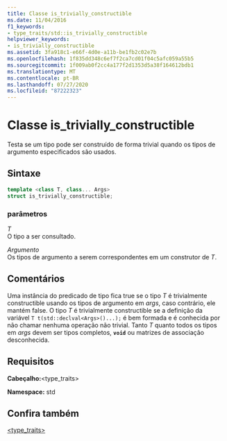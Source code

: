```yaml
---
title: Classe is_trivially_constructible
ms.date: 11/04/2016
f1_keywords:
- type_traits/std::is_trivially_constructible
helpviewer_keywords:
- is_trivially_constructible
ms.assetid: 3fa918c1-e66f-4d0e-a11b-be1fb2c02e7b
ms.openlocfilehash: 1f835dd348c6ef7f2ca7cd01f04c5afc059a55b5
ms.sourcegitcommit: 1f009ab0f2cc4a177f2d1353d5a38f164612bdb1
ms.translationtype: MT
ms.contentlocale: pt-BR
ms.lasthandoff: 07/27/2020
ms.locfileid: "87222323"
---
```

# <a name="is_trivially_constructible-class"></a>Classe is_trivially_constructible

Testa se um tipo pode ser construído de forma trivial quando os tipos de argumento especificados são usados.

## <a name="syntax"></a>Sintaxe

```cpp
template <class T, class... Args>
struct is_trivially_constructible;
```

### <a name="parameters"></a>parâmetros

*T*\
O tipo a ser consultado.

*Argumento*\
Os tipos de argumento a serem correspondentes em um construtor de *T*.

## <a name="remarks"></a>Comentários

Uma instância do predicado de tipo fica true se o tipo *T* é trivialmente constructible usando os tipos de argumento em *args*, caso contrário, ele mantém false. O tipo *T* é trivialmente constructible se a definição da variável `T t(std::declval<Args>()...);` é bem formada e é conhecida por não chamar nenhuma operação não trivial. Tanto *T* quanto todos os tipos em *args* devem ser tipos completos, **`void`** ou matrizes de associação desconhecida.

## <a name="requirements"></a>Requisitos

**Cabeçalho:**\<type_traits>

**Namespace:** std

## <a name="see-also"></a>Confira também

[<type_traits>](../standard-library/type-traits.md)
